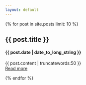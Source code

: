 ```yaml
---
layout: default
---
```

{% for post in site.posts limit: 10 %}
<div class="row-fluid">
  <div class="span12">
    <h2>{{ post.title }}</h2>
    <h4>{{ post.date | date_to_long_string }}</h4>
    <p>
      {{ post.content | truncatewords:50 }}
      <br/>
      <a href="{{ post.url }}">Read more</a>
    </p>
  </div>
</div>
{% endfor %}
